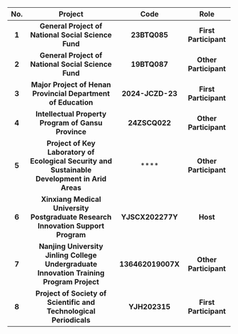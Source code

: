 |**No.**|**Project**|**Code**|**Role**|
|:-:|:-:|:-:|:-:|
|**1**|**General Project of National Social Science Fund**|**23BTQ085**|**First Participant**|
|**2**|**General Project of National Social Science Fund**|**19BTQ087**|**Other Participant**|
|**3**|**Major Project of Henan Provincial Department of Education**|**2024-JCZD-23**|**First Participant**|
|**4**|**Intellectual Property Program of Gansu Province**|**24ZSCQ022**|**Other Participant**|
|**5**|**Project of Key Laboratory of Ecological Security and Sustainable Development in Arid Areas**|****|**Other Participant**|
|**6**|**Xinxiang Medical University Postgraduate Research Innovation Support Program**|**YJSCX202277Y**|**Host**|
|**7**|**Nanjing University Jinling College Undergraduate Innovation Training Program Project**|**136462019007X**|**Other Participant**|
|**8**|**Project of Society of Scientific and Technological Periodicals**|**YJH202315**|**First Participant**|
